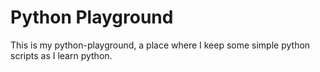 # Python Playground
This is my python-playground, a place where I keep some simple python scripts as I learn python.

